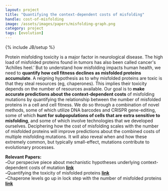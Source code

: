 ```yaml
---
layout: project
title: "Quantifying the context-dependent costs of misfolding"
handle: cost-of-misfolding
image: /assets/images/papers/misfolding-graph.png
category: project
tags: [evolution]
---
```

{% include JB/setup %}

Protein misfolding toxicity is a major factor in neurological disease. The high load of misfolded proteins found in tumors has also been called cancer's ‘Achilles heel.’ But to understand how misfolding impacts human health, we need to <b>quantify how cell fitness declines as misfolded proteins accumulate</b>. A reigning hypothesis as to why misfolded proteins are toxic is that they steal resources (eg, chaperones). This implies their toxicity depends on the number of resources available. Our goal is to <b>make accurate predictions about the context-dependent costs</b> of misfolding mutations by quantifying the relationship between the number of misfolded proteins in a cell and cell fitness. We do so through a combination of novel methods, some of which utilize DNA barcodes and CRISPR gene-editing, some of which <b>hunt for subpopulations of cells that are extra sensitive to misfolding</b>, and some of which involve technologies that we developed ourselves. Deciphering how the cost of misfolding scales with the number of misfolded proteins will improve predictions about the combined costs of multiple misfolding mutations. It will also reveal when and how these extremely common, but typically small-effect, mutations contribute to evolutionary processes.

<b>Relevant Papers:</b><br>
<b>-</b>Our perspecive piece about mechanistic hypotheses underlying context-dependent costs of mutation <b>[link](https://kgslab.org/papers/paper/context-dependence-review)</b><br>
<b>-</b>Quantifying the toxicity of misfolded proteins <b>[link](https://kgslab.org/papers/paper/Misfolding)</b><br>
<b>-</b>Chaperone levels go up in lock step with the number of misfolded proteins <b>[link](https://kgslab.org/papers/paper/proteomic-speedometer)</b>